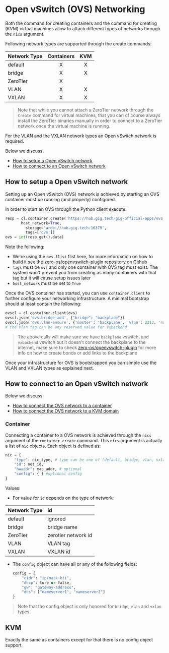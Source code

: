 # Open vSwitch (OVS) Networking

Both the command for creating containers and the command for creating (KVM) virtual machines allow to attach different types of networks through the `nics` argument.

Following network types are supported through the create commands:

| Network Type   | Containers | KVM        |
|:---------------|:----------:|:----------:|
|default         | X          | X          |
|bridge          | X          | X          |
|ZeroTier        | X          |            |
|VLAN            | X          | X          |
|VXLAN           | X          | X          |

> Note that while you cannot attach a ZeroTier network through the `Create` command for virtual machines, that you can of course always install the ZeroTier binaries manually in order to connect to a ZeroTier network once the virtual machine is running.

For the VLAN and the VXLAN network types an Open vSwitch network is required.

Below we discuss:

- [How to setup a Open vSwitch network](#ovs-setup)
- [How to connect to an Open vSwitch network](#ovs-connect)

<a id="ovs-setup"></a>
## How to setup a Open vSwitch network

Setting up an Open vSwitch (OVS) network is achieved by starting an OVS container must be running (and properly) configured.

In order to start an OVS through the Python client execute:

```python
resp = cl.container.create('https://hub.gig.tech/gig-official-apps/ovs.flist',
       host_network=True,
	     storage='ardb://hub.gig.tech:16379',
	     tags=['ovs'])
ovs = int(resp.get().data)
```

Note the following:
- We're using the `ovs.flist` flist here, for more information on how to build it see the [zero-os/openvswitch-plugin](https://github.com/zero-os/openvswitch-plugin) repository on Github
- `tags` must be `ovs` and only one container with OVS tag must exist. The system won't prevent you from creating as many containers with that tag but it will cause setup issues later
- `host_network` must be set to `True`

Once the OVS container has started, you can use `container.client` to further configure your networking infrastructure. A minimal bootstrap should at least contain the following:

```python
ovscl = cl.container.client(ovs)
ovscl.json('ovs.bridge-add', {"bridge": "backplane"})
ovscl.json('ovs.vlan-ensure', {'master': 'backplane', 'vlan': 2313, 'name':'vxbackend'})
# the vlan tag can be any reserved value for vxbackend
```

> The above calls will make sure we have `backplane` vswitch, and `vxbackend` vswitch but it doesn't connect the backplane to the internet, make sure to check [zero-os/openvswitch-plugin](https://github.com/zero-os/openvswitch-plugin) for more info on how to create bonds or add links to the backplane

Once your infrastructure for OVS is bootstrapped you can simple use the VLAN and VXLAN types as explained next.


<a id="ovs-connect"></a>
## How to connect to an Open vSwitch network

Below we discuss:
- [How to connect the OVS network to a container](#container)
- [How to connect the OVS network to a KVM domain](#kvm)

<a id="container"></a>
### Container

Connecting a container to a OVS network is achieved through the `nics` argument of the  `container.create` command. This `nics` argument is actually a list of `nic` objects. Each object is defined as:

```python
nic = {
	"type": nic_type, # type can be one of (default, bridge, vlan, vxlan, zerotier)
	"id": net_id,
	"hwaddr": mac_addr, # optional
	"config": { } #optional config
}
```

Values:
- For value for `id` depends on the type of network:

| Network Type   | id                  |
|:---------------|:--------------------|
|default         | ignored             |
|bridge          | bridge name         |
|ZeroTier        | zerotier network id |
|VLAN            | VLAN tag            |
|VXLAN           | VXLAN id            |

- The `config` object can have all or any of the following fields:

  ```python
  config = {
	  "cidr": "ip/mask-bit",
	  "dhcp": ture or false,
	  "gw": "gateway-address",
	  "dns": ["nameserver1", "nameserver2"]
  }
  ```

> Note that the config object is only honored for `bridge`, `vlan` and `vxlan` types.

<a id="kvm"></a>
## KVM

Exactly the same as containers except for that there is no config object support.
